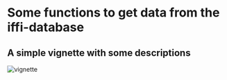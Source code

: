 # Some functions to get data from the iffi-database

## A simple vignette with some descriptions

![vignette]()
